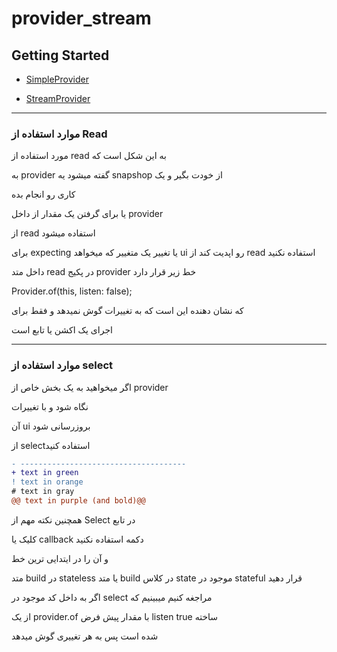 # provider_stream

## Getting Started


- [SimpleProvider](https://github.com/ShowAppStructure/ShareApp/tree/master/ProviderStream/lib/SimpleProvider)
  
- [StreamProvider](https://github.com/ShowAppStructure/ShareApp/tree/master/ProviderStream/lib/StreamProvider)

---------------------------------------------------------------------

### موارد استفاده از Read 

مورد استفاده از read به این شکل است که

به provider گفته میشود یه snapshop از خودت بگیر و یک

کاری رو انجام بده

یا برای گرفتن یک مقدار از داخل provider 

از read استفاده میشود 

 برای expecting یا تغییر یک متغییر که میخواهد ui رو اپدیت کند  از read استفاده نکنید

داخل متد read در پکیج provider خط زیر قرار دارد

Provider.of<T>(this, listen: false);

که نشان دهنده این است که به تغییرات گوش نمیدهد و فقط برای

اجرای یک اکشن یا تابع است

--------------------------------------------------------------------

### موارد استفاده از select

اگر میخواهید به یک بخش خاص از provider 

نگاه شود و با تغییرات 

آن ui بروزرسانی شود 

از selectاستفاده کنید 

```diff
- -------------------------------------
+ text in green
! text in orange
# text in gray
@@ text in purple (and bold)@@
```
همچنین نکته مهم از Select در تابع 

کلیک یا callback دکمه استفاده نکنید 

و آن را در ایتدایی ترین خط 

متد build در stateless یا متد build در کلاس state موجود در stateful قرار دهید 

اگر به داخل کد موجود در select مراجغه کنیم میبینیم که 

از یک provider.of با مقدار پیش فرض listen  true ساخته 

شده است پس به هر تغییری گوش میدهد 

